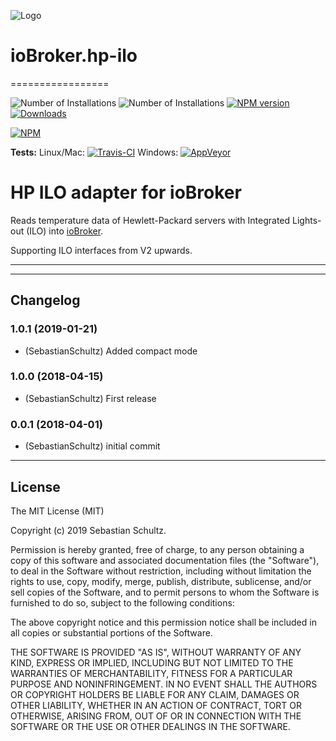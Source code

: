 ![Logo](admin/hp-ilo.png)
# ioBroker.hp-ilo
=================

![Number of Installations](http://iobroker.live/badges/hp-ilo-installed.svg) ![Number of Installations](http://iobroker.live/badges/hp-ilo-stable.svg) [![NPM version](http://img.shields.io/npm/v/iobroker.hp-ilo.svg)](https://www.npmjs.com/package/iobroker.hp-ilo)
[![Downloads](https://img.shields.io/npm/dm/iobroker.hp-ilo.svg)](https://www.npmjs.com/package/iobroker.hp-ilo)

[![NPM](https://nodei.co/npm/iobroker.hp-ilo.png?downloads=true)](https://nodei.co/npm/iobroker.hp-ilo/)

**Tests:** Linux/Mac: [![Travis-CI](https://travis-ci.org/SebastianSchultz/ioBroker.hp-ilo.svg?branch=master)](https://travis-ci.org/SebastianSchultz/ioBroker.hp-ilo)
Windows: [![AppVeyor](https://ci.appveyor.com/api/projects/status/8mk2gqr50p7q8n6l/branch/master?svg=true)](https://ci.appveyor.com/project/SebastianSchultz/iobroker-hp-ilo/branch/master)


# HP ILO adapter for ioBroker

Reads temperature data of Hewlett-Packard servers with Integrated Lights-out (ILO) into [ioBroker](https://www.iobroker.net).

Supporting ILO interfaces from V2 upwards.

---





---


## Changelog

### 1.0.1 (2019-01-21)
* (SebastianSchultz) Added compact mode

### 1.0.0 (2018-04-15)
* (SebastianSchultz) First release

### 0.0.1 (2018-04-01)
* (SebastianSchultz) initial commit


---


## License

The MIT License (MIT)

Copyright (c) 2019 Sebastian Schultz.

Permission is hereby granted, free of charge, to any person obtaining a copy
of this software and associated documentation files (the "Software"), to deal
in the Software without restriction, including without limitation the rights
to use, copy, modify, merge, publish, distribute, sublicense, and/or sell
copies of the Software, and to permit persons to whom the Software is
furnished to do so, subject to the following conditions:

The above copyright notice and this permission notice shall be included in
all copies or substantial portions of the Software.

THE SOFTWARE IS PROVIDED "AS IS", WITHOUT WARRANTY OF ANY KIND, EXPRESS OR
IMPLIED, INCLUDING BUT NOT LIMITED TO THE WARRANTIES OF MERCHANTABILITY,
FITNESS FOR A PARTICULAR PURPOSE AND NONINFRINGEMENT. IN NO EVENT SHALL THE
AUTHORS OR COPYRIGHT HOLDERS BE LIABLE FOR ANY CLAIM, DAMAGES OR OTHER
LIABILITY, WHETHER IN AN ACTION OF CONTRACT, TORT OR OTHERWISE, ARISING FROM,
OUT OF OR IN CONNECTION WITH THE SOFTWARE OR THE USE OR OTHER DEALINGS IN
THE SOFTWARE.
